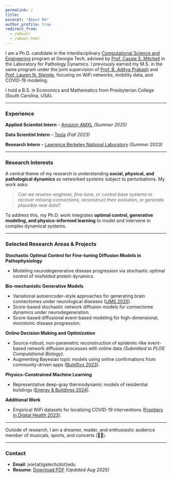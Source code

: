 ```yaml
---
permalink: /
title: 
excerpt: "About Me"
author_profile: true
redirect_from: 
  - /about/
  - /about.html
---
```


I am a Ph.D. candidate in the interdisciplinary [Computational Science and Engineering](https://cse.gatech.edu/) program at Georgia Tech, advised by [Prof. Cassie S. Mitchell](https://bme.gatech.edu/bme/faculty/Cassie-S.-Mitchell) in the Laboratory for Pathology Dynamics. I previously earned my M.S. in the same program under the joint supervision of [Prof. B. Aditya Prakash](https://faculty.cc.gatech.edu/~badityap/) and [Prof. Lauren N. Steimle](https://sites.gatech.edu/steimle/), focusing on WiFi networks, mobility data, and COVID-19 modeling.  

I hold a B.S. in Economics and Mathematics from Presbyterian College (South Carolina, USA).

---

### Experience

**Applied Scientist Intern** – [Amazon AMXL](https://www.amazon.science/) *(Summer 2025)*  
<!-- - Developed and deployed a neural latent ODE model for station-level delivery forecasts with uncertainty
  quantification on attainment rates.
- Evaluated the model on all week+1 forecasts datasets, outperforming baseline model by 8 out of 9 parcel
  types and estimated to save $7M on operational costs over 6 months for AMXL networks.
- Productionized the pipeline via AWS Step Functions with EC2 Batch, adopted by the Demand Planning Team. -->

**Data Scientist Intern** – [Tesla](https://tesla.com/) *(Fall 2023)*  
  <!-- - Built weekday-matching logic for energy demand shift modeling, improving holiday forecast accuracy by 30%.
  - Created a changepoint detection method using Fisher ratio and AUC-based thresholding, improving precision
    by 10%. -->

**Research Intern** – [Lawrence Berkeley National Laboratory](https://www.lbl.gov/) *(Summer 2023)*  
<!-- - Designed **representative thermodynamic models** using meta-learning for residential buildings.  
- Enabled scalable simulations for energy efficiency and grid-interactive control. -->

---

### Research Interests

A central theme of my research is understanding **social, physical, and pathological dynamics** as networked systems subject to perturbations. My work asks:  

> *Can we reverse-engineer, fine-tune, or control base systems to recover missing connections, reconstruct their evolution, or generate plausible new data?*  

To address this, my Ph.D. work integrates **optimal control, generative modeling, and physics-informed learning** to model and intervene in complex dynamical systems.

---

### Selected Research Areas & Projects

**Stochastic Optimal Control for Fine-tuning Diffusion Models in Pathophysiology**  
- Modeling neurodegenerative disease progression via stochastic optimal control of misfolded protein dynamics.

**Bio-mechanistic Generative Models**  
- Variational autoencoder–style approaches for generating brain connectomes under neurological diseases ([IJMS 2025](https://www.mdpi.com/1422-0067/26/3/1062)).  
- Score-based stochastic network diffusion models for connectome dynamics under neurodegeneration.  
- Score-based diffusional event-based modeling for high-dimensional, monotonic disease progression.

**Online Decision Making and Optimization**  
- Source-robust, non-parametric reconstruction of epidemic-like event-based network diffusion processes with online data *(Submitted to PLOS Computational Biology)*.  
- Augmenting Bayesian topic models using online confirmations from community-driven apps ([BuildSys 2023](https://dl.acm.org/doi/abs/10.1145/3600100.3626341)).

**Physics-Constrained Machine Learning**  
- Representative deep-gray thermodynamic models of residential buildings ([Energy & Buildings 2024](https://www.sciencedirect.com/science/article/abs/pii/S0378778824005243)).

**Additional Work**  
- Empirical WiFi datasets for localizing COVID-19 interventions ([Frontiers in Digital Health 2023](https://www.frontiersin.org/journals/digital-health/articles/10.3389/fdgth.2023.1060828/full)).

---

Outside of research, I am a dreamer, reader, and enthusiastic audience member of musicals, sports, and concerts (🖤🩷).

---

### Contact

- **Email**: jxie{at}gatech{dot}edu  
- **Resume**: [Download PDF](https://jxie1997.github.io/files/JiajiaXie_resume.pdf) *(Updated Aug 2025)*

